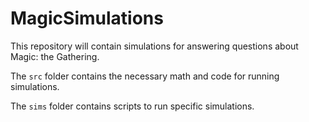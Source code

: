 # MagicSimulations

This repository will contain simulations for answering questions about Magic: the Gathering. 

The `src` folder contains the necessary math and code for running simulations.

The `sims` folder contains scripts to run specific simulations.
